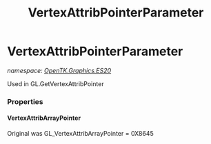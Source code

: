﻿---
title: VertexAttribPointerParameter
---

# VertexAttribPointerParameter
_namespace: [OpenTK.Graphics.ES20](N-OpenTK.Graphics.ES20.html)_

Used in GL.GetVertexAttribPointer



### Properties

#### VertexAttribArrayPointer
Original was GL_VertexAttribArrayPointer = 0X8645

